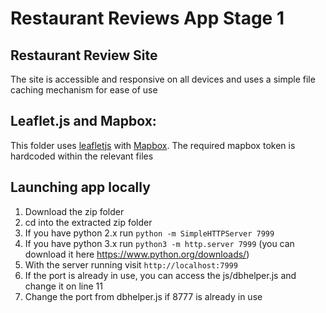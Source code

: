 # Restaurant Reviews App Stage 1

## Restaurant Review Site
The site is accessible and responsive on all devices and uses a simple file caching mechanism for ease of use

## Leaflet.js and Mapbox:

This folder uses [leafletjs](https://leafletjs.com/) with [Mapbox](https://www.mapbox.com/). The required mapbox token is hardcoded within the relevant files


## Launching app locally
1) Download the zip folder
2) cd into the extracted zip folder
3) If you have python 2.x run `python -m SimpleHTTPServer 7999`
4) If you have python 3.x run `python3 -m http.server 7999` (you can download it here https://www.python.org/downloads/)
5) With the server running visit `http://localhost:7999`
6) If the port is already in use, you can access the js/dbhelper.js and change it on line 11
7) Change the port from dbhelper.js if 8777 is already in use


